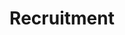 ---
title: Recruitment
description: Get applicant resumes straight in Easy HR. Schedule interviews and manage communication with applicants. rate and leave interview notes directly from Easy HR.
icon: user
showOnHomePage: true
showOnMenu: true
header: EasyHR Recruitment Management module helps to enhance the hiring process by making it transparent, paperless, and process-oriented by systematically organizing the entire recruitment processes. easyHR provides a powerful, effective and efficient recruitment platform for users to reach quality candidates in the resume database fast and accurately. Our Recruitment Management System helps to communicate and create healthy relationships with the candidates through the entire recruitment process. Recruitment management system helps to contour the recruitment processes and effectively managing the ROI on recruitment. With just a click, Candidates, Recruiters and Managers all involved in the recruitment process gain real-time visibility
details:
    - title: MRF/Requisition Request
      description: EasyHR Recruitment process starts right with the MRF form, wherein at the start of the Financial year team can have an approximate prediction on the recruitment to be done department wise/division wise/ Branch wise, etc.. Once the MRF form is Approved, the actual Requisition could be raised which could be either for a NEW/REPLACEMENT Position.
      image: /assets/images/features/recruit-1.jpg
    - title: Adding Applicants / Scheduling Interviews
      description: Once Requisition gets approved a Job gets created in Portal and Applicants can now be added in the system. Applicant can be added by an HR Manager or alternatively there is a Public Job board option available which can be linked to Customer’s careers website page. Once integrated, then the Applicant can fill the required information through the Website itself along with Resume Attachment, and automatically the data will be pushed and Notified to HR. Once added, HR can then schedule interviews which will be triggered to the Panel.
      image: /assets/images/features/recruit-2.jpg
    - title: Interview Feedbacks / Approvals
      description: Once the Interview is conducted – Interviews can now give their individual feedback, basis which it can go for final level approval to HR Manager. In addition to feedback, Interviewers can provide any additional comments/checklist answers too.
      image: /assets/images/features/recruit-3.png
    - title: Offer Letter Rollout
      description: Once the Panel and the HR Manager has approved the Candidate, the team can now send the Offer letter through the Portal itself. Team can have their own template for Offer letter. Also, the Pre-onboarding checklist can be requested to the candidate, where they can attach all the documents, and the HR team can review/verify it at any moment of time.
      image: /assets/images/features/recruit-4.jpg
    - title: Offer Approval / Resume Bank
      description: Once the Offer letter is sent to Candidate, they can now ACCEPT/REJECT the offer letter along with the Signature, and basis the action performed – automatically the status gets changed in the System. In case, if the Offer is not accepted then the team can always archive those applicants in RESUME BANK and can connect with those Candidates later at any moment of time as required.
      image: /assets/images/features/recruit-5.svg
    - title: Hiring Candidate
      description: Once the offer is accepted by the Candidate, the team can now convert an Applicant to an Employee in the Portal and a NEW EMPLOYEE gets created in the System. Also, all the data entered at the Hiring process level will automatically flow to the Candidate in the System.
      image: /assets/images/features/recruit-6.png
    - title: REPORTS/ MIS
      description: Once the complete process is done, the Team can download multiple reports as required. Also, Management can view the report any moment of time to understand the trend analysis/Offer Rollouts/ Acceptance/ Rejections etc.
      image: /assets/images/features/recruit-7.png
---
